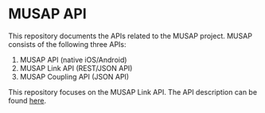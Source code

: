 # MUSAP API

This repository documents the APIs related to the MUSAP project. MUSAP consists of the following three APIs:

1. MUSAP API (native iOS/Android)
2. MUSAP Link API (REST/JSON API)
3. MUSAP Coupling API (JSON API)

This repository focuses on the MUSAP Link API. The API description can be found [here](https://documenter.getpostman.com/view/18024908/2s9YkgDk24#8762143f-6872-4610-ba97-7093de13189a).
